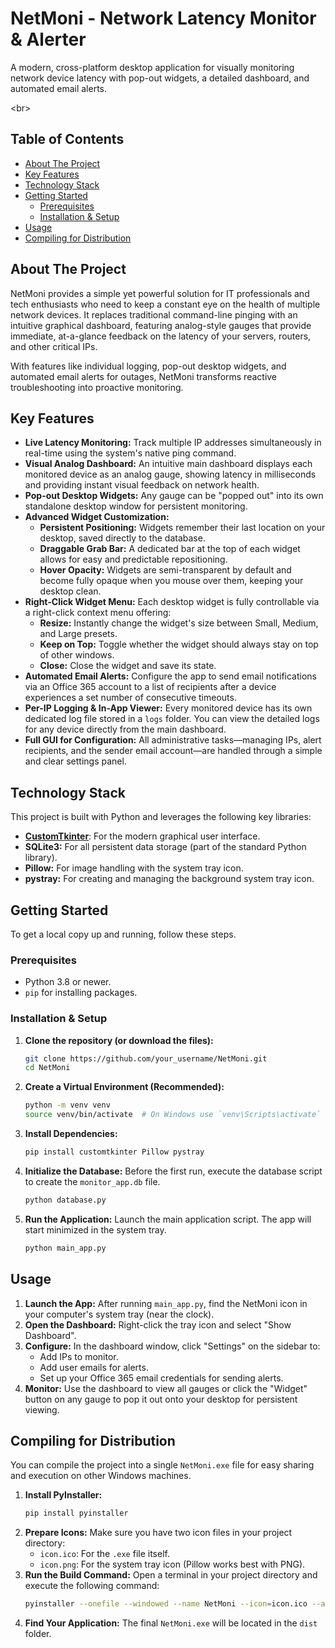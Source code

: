 # NetMoni - Network Latency Monitor & Alerter

  

A modern, cross-platform desktop application for visually monitoring network device latency with pop-out widgets, a detailed dashboard, and automated email alerts.

\<br\>

## Table of Contents

  - [About The Project](https://www.google.com/search?q=%23about-the-project)
  - [Key Features](https://www.google.com/search?q=%23key-features)
  - [Technology Stack](https://www.google.com/search?q=%23technology-stack)
  - [Getting Started](https://www.google.com/search?q=%23getting-started)
      - [Prerequisites](https://www.google.com/search?q=%23prerequisites)
      - [Installation & Setup](https://www.google.com/search?q=%23installation--setup)
  - [Usage](https://www.google.com/search?q=%23usage)
  - [Compiling for Distribution](https://www.google.com/search?q=%23compiling-for-distribution)

## About The Project

NetMoni provides a simple yet powerful solution for IT professionals and tech enthusiasts who need to keep a constant eye on the health of multiple network devices. It replaces traditional command-line pinging with an intuitive graphical dashboard, featuring analog-style gauges that provide immediate, at-a-glance feedback on the latency of your servers, routers, and other critical IPs.

With features like individual logging, pop-out desktop widgets, and automated email alerts for outages, NetMoni transforms reactive troubleshooting into proactive monitoring.

## Key Features

  * **Live Latency Monitoring:** Track multiple IP addresses simultaneously in real-time using the system's native ping command.
  * **Visual Analog Dashboard:** An intuitive main dashboard displays each monitored device as an analog gauge, showing latency in milliseconds and providing instant visual feedback on network health.
  * **Pop-out Desktop Widgets:** Any gauge can be "popped out" into its own standalone desktop window for persistent monitoring.
  * **Advanced Widget Customization:**
      * **Persistent Positioning:** Widgets remember their last location on your desktop, saved directly to the database.
      * **Draggable Grab Bar:** A dedicated bar at the top of each widget allows for easy and predictable repositioning.
      * **Hover Opacity:** Widgets are semi-transparent by default and become fully opaque when you mouse over them, keeping your desktop clean.
  * **Right-Click Widget Menu:** Each desktop widget is fully controllable via a right-click context menu offering:
      * **Resize:** Instantly change the widget's size between Small, Medium, and Large presets.
      * **Keep on Top:** Toggle whether the widget should always stay on top of other windows.
      * **Close:** Close the widget and save its state.
  * **Automated Email Alerts:** Configure the app to send email notifications via an Office 365 account to a list of recipients after a device experiences a set number of consecutive timeouts.
  * **Per-IP Logging & In-App Viewer:** Every monitored device has its own dedicated log file stored in a `logs` folder. You can view the detailed logs for any device directly from the main dashboard.
  * **Full GUI for Configuration:** All administrative tasks—managing IPs, alert recipients, and the sender email account—are handled through a simple and clear settings panel.

## Technology Stack

This project is built with Python and leverages the following key libraries:

  * [**CustomTkinter**](https://github.com/TomSchimansky/CustomTkinter): For the modern graphical user interface.
  * **SQLite3:** For all persistent data storage (part of the standard Python library).
  * **Pillow:** For image handling with the system tray icon.
  * **pystray:** For creating and managing the background system tray icon.

## Getting Started

To get a local copy up and running, follow these steps.

### Prerequisites

  * Python 3.8 or newer.
  * `pip` for installing packages.

### Installation & Setup

1.  **Clone the repository (or download the files):**
    ```sh
    git clone https://github.com/your_username/NetMoni.git
    cd NetMoni
    ```
2.  **Create a Virtual Environment (Recommended):**
    ```sh
    python -m venv venv
    source venv/bin/activate  # On Windows use `venv\Scripts\activate`
    ```
3.  **Install Dependencies:**
    ```sh
    pip install customtkinter Pillow pystray
    ```
4.  **Initialize the Database:**
    Before the first run, execute the database script to create the `monitor_app.db` file.
    ```sh
    python database.py
    ```
5.  **Run the Application:**
    Launch the main application script. The app will start minimized in the system tray.
    ```sh
    python main_app.py
    ```

## Usage

1.  **Launch the App:** After running `main_app.py`, find the NetMoni icon in your computer's system tray (near the clock).
2.  **Open the Dashboard:** Right-click the tray icon and select "Show Dashboard".
3.  **Configure:** In the dashboard window, click "Settings" on the sidebar to:
      * Add IPs to monitor.
      * Add user emails for alerts.
      * Set up your Office 365 email credentials for sending alerts.
4.  **Monitor:** Use the dashboard to view all gauges or click the "Widget" button on any gauge to pop it out onto your desktop for persistent viewing.

## Compiling for Distribution

You can compile the project into a single `NetMoni.exe` file for easy sharing and execution on other Windows machines.

1.  **Install PyInstaller:**
    ```sh
    pip install pyinstaller
    ```
2.  **Prepare Icons:** Make sure you have two icon files in your project directory:
      * `icon.ico`: For the `.exe` file itself.
      * `icon.png`: For the system tray icon (Pillow works best with PNG).
3.  **Run the Build Command:**
    Open a terminal in your project directory and execute the following command:
    ```sh
    pyinstaller --onefile --windowed --name NetMoni --icon=icon.ico --add-data "icon.png;." main_app.py
    ```
4.  **Find Your Application:** The final `NetMoni.exe` will be located in the `dist` folder.

